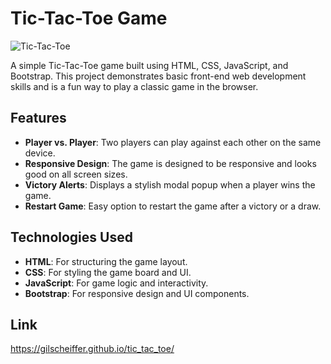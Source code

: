 # Tic-Tac-Toe Game

![Tic-Tac-Toe](path_to_your_screenshot_image)

A simple Tic-Tac-Toe game built using HTML, CSS, JavaScript, and Bootstrap. This project demonstrates basic front-end web development skills and is a fun way to play a classic game in the browser.

## Features

- **Player vs. Player**: Two players can play against each other on the same device.
- **Responsive Design**: The game is designed to be responsive and looks good on all screen sizes.
- **Victory Alerts**: Displays a stylish modal popup when a player wins the game.
- **Restart Game**: Easy option to restart the game after a victory or a draw.

## Technologies Used

- **HTML**: For structuring the game layout.
- **CSS**: For styling the game board and UI.
- **JavaScript**: For game logic and interactivity.
- **Bootstrap**: For responsive design and UI components.

## Link

https://gilscheiffer.github.io/tic_tac_toe/
